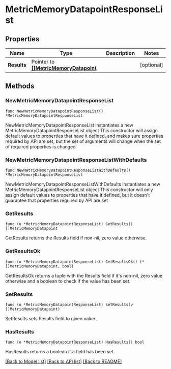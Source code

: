 # MetricMemoryDatapointResponseList

## Properties

Name | Type | Description | Notes
------------ | ------------- | ------------- | -------------
**Results** | Pointer to [**[]MetricMemoryDatapoint**](MetricMemoryDatapoint.md) |  | [optional] 

## Methods

### NewMetricMemoryDatapointResponseList

`func NewMetricMemoryDatapointResponseList() *MetricMemoryDatapointResponseList`

NewMetricMemoryDatapointResponseList instantiates a new MetricMemoryDatapointResponseList object
This constructor will assign default values to properties that have it defined,
and makes sure properties required by API are set, but the set of arguments
will change when the set of required properties is changed

### NewMetricMemoryDatapointResponseListWithDefaults

`func NewMetricMemoryDatapointResponseListWithDefaults() *MetricMemoryDatapointResponseList`

NewMetricMemoryDatapointResponseListWithDefaults instantiates a new MetricMemoryDatapointResponseList object
This constructor will only assign default values to properties that have it defined,
but it doesn't guarantee that properties required by API are set

### GetResults

`func (o *MetricMemoryDatapointResponseList) GetResults() []MetricMemoryDatapoint`

GetResults returns the Results field if non-nil, zero value otherwise.

### GetResultsOk

`func (o *MetricMemoryDatapointResponseList) GetResultsOk() (*[]MetricMemoryDatapoint, bool)`

GetResultsOk returns a tuple with the Results field if it's non-nil, zero value otherwise
and a boolean to check if the value has been set.

### SetResults

`func (o *MetricMemoryDatapointResponseList) SetResults(v []MetricMemoryDatapoint)`

SetResults sets Results field to given value.

### HasResults

`func (o *MetricMemoryDatapointResponseList) HasResults() bool`

HasResults returns a boolean if a field has been set.


[[Back to Model list]](../README.md#documentation-for-models) [[Back to API list]](../README.md#documentation-for-api-endpoints) [[Back to README]](../README.md)


